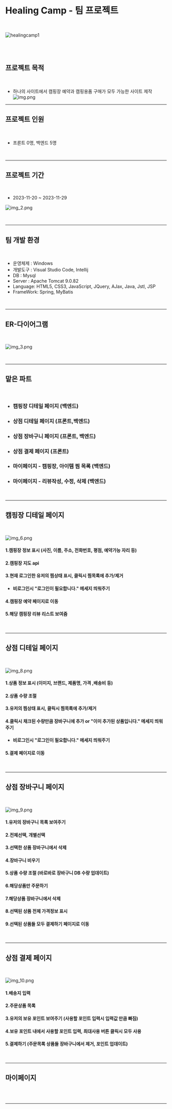 <h1>Healing Camp - 팀 프로젝트</h1>
<br>

![healingcamp1](https://github.com/0924ljm/Healing-Camp/assets/97243334/6ebe667d-25b6-47e7-890e-4f4e4eb08202)




<br>
<br>

## 프로젝트 목적
<br>

- 하나의 사이트에서 캠핑장 예약과 캠핑용품 구매가 모두 가능한 사이트 제작 
![img.png](img.png)

---

## 프로젝트 인원
<br>

- 프론트 0명, 백엔드 5명

<br>

---

## 프로젝트 기간
<br>

- 2023-11-20 ~ 2023-11-29

![img_2.png](img_2.png)

<br>

---

## 팀 개발 환경
<br>

- 운영체제 : Windows
- 개발도구 : Visual Studio Code, Intellij
- DB : Mysql
- Server : Apache Tomcat 9.0.82
- Language: HTML5, CSS3, JavaScript, JQuery, AJax, Java, Jstl, JSP
- FrameWork: Spring, MyBatis

<br>

---


## ER-다이어그램
<br>

![img_3.png](img_3.png)

<br>

---

## 맡은 파트
<br>

- <h3>캠핑장 디테일 페이지 (백엔드)</h3>
- <h3>상점 디테일 페이지 (프론트,백엔드)</h3>
- <h3>상점 장바구니 페이지 (프론트, 백엔드)</h3>
- <h3>상점 결제 페이지 (프론트)</h3>
- <h3>마이페이지 - 캠핑장, 아이템 찜 목록 (백엔드)</h3>
- <h3>마이페이지 - 리뷰작성, 수정, 삭제 (백엔드)</h3>


<br>

---


## **캠핑장 디테일 페이지**
<br>

![img_6.png](img_6.png)
#### 1.캠핑장 정보 표시 (사진, 이름, 주소, 전화번호, 평점, 예약가능 자리 등)
#### 2.캠핑장 지도 api
#### 3.현재 로그인한 유저의 찜상태 표시, 클릭시 찜목록에 추가/제거
- ####   비로그인시 "로그인이 필요합니다." 메세지 띄워주기
#### 4.캠핑장 예약 페이지로 이동
#### 5.해당 캠핑장 리뷰 리스트 보여줌

<br>

---

## **상점 디테일 페이지**
<br>

![img_8.png](img_8.png)
#### 1.상품 정보 표시 (이미지, 브랜드, 제품명, 가격 ,배송비 등)
#### 2.상품 수량 조절
#### 3.유저의 찜상태 표시, 클릭시 찜목록에 추가/제거
#### 4.클릭시 채크된 수량만큼 장바구니에 추가 or "이미 추가된 상품입니다." 메세지 띄워주기 
- #### 비로그인시 "로그인이 필요합니다." 메세지 띄워주기
#### 5.결제 페이지로 이동

<br>

---

## **상점 장바구니 페이지**
<br>

![img_9.png](img_9.png)
#### 1.유저의 장바구니 목록 보여주기
#### 2.전체선택, 개별선택
#### 3.선택한 상품 장바구니에서 삭제
#### 4.장바구니 비우기
#### 5.상품 수량 조절 (바로바로 장바구니 DB 수량 업데이트)
#### 6.해당상품만 주문하기
#### 7.해당상품 장바구니에서 삭제
#### 8.선택된 상품 전체 가격정보 표시
#### 9.선택된 상품들 모두 결제하기 페이지로 이동

<br>

---

## **상점 결제 페이지**
<br>

![img_10.png](img_10.png)
#### 1.배송지 입력
#### 2.주문상품 목록
#### 3.유저의 보유 포인트 보여주기 (사용할 포인트 입력시 입력값 만큼 빠짐)
#### 4.보유 포인트 내에서 사용할 포인트 입력, 최대사용 버튼 클릭시 모두 사용
#### 5.결제하기 (주문목록 상품들 장바구니에서 제거, 포인트 업데이트)

<br>

---



## **마이페이지**
<br>




<br>

---

